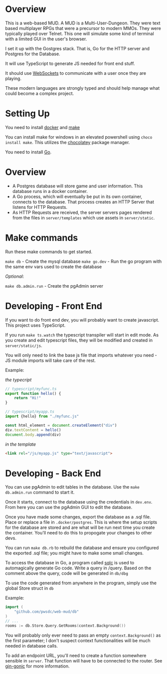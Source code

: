 # Overview

This is a web-based MUD. A MUD is a Multi-User-Dungeon. They were text based multiplayer RPGs that were a precursor to modern MMOs. They were typically played over Telnet. This one will simulate some kind of terminal with a limited GUI in the user's browser.

I set it up with the Gostgres stack. That is, Go for the HTTP server and Postgres for the Database.

It will use TypeScript to generate JS needed for front end stuff.

It should use [WebSockets](https://developer.mozilla.org/en-US/docs/Web/API/WebSockets_API) to communicate with a user once they are playing.

These modern languages are strongly typed and should help manage what could become a complex project.

# Setting Up

You need to install [docker](https://www.docker.com/) and [make](https://community.chocolatey.org/packages/make)

You can install make for windows in an elevated powershell using `choco install make`. This utilizes the [chocolatey](https://chocolatey.org/) package manager.

You need to install [Go](https://go.dev/).

# Overview

- A Postgres database will store game and user information. This database runs in a docker container.
- A Go process, which will eventually be put in its own container, connects to the database. That process creates an HTTP Server that listens for HTTP Requests.
- As HTTP Requests are received, the server servers pages rendered from the files in `server/templates` which use assets in `server/static`.

# Make commands

Run these make commands to get started.

`make db` - Create the mysql database
`make go.dev` - Run the go program with the same env vars used to create the database

_Optional_:

`make db.admin.run` - Create the pgAdmin server

# Developing - Front End

If you want to do front end dev, you will probably want to create javascript. This project uses TypeScript. 

If you run `make ts.watch` the typescript transpiler will start in edit mode. As you create and edit typescript files, they will be modified and created in `server/static/js`.

You will only need to link the base js file that imports whatever you need - JS module imports will take care of the rest.

Example:

*the typecript*
```ts
// typescript/myfunc.ts
export function hello() {
    return "Hi!"
}

// typescript/myapp.ts
import {hello} from "./myfunc.js"

const html_element = document.createElement("div")
div.textContent = hello()
document.body.append(div)

```

*in the template*
```html
<link rel="/js/myapp.js" type="text/javascript">
```

# Developing - Back End

You can use pgAdmin to edit tables in the database. Use the `make db.admin.run` command to start it.

Once it starts, connect to the database using the credentials in `dev.env`. From here you can use the pgAdmin GUI to edit the database.

Once you have made some changes, export the database as a .sql file. Place or replace a file in `.docker/postgres`. This is where the setup scripts for the database are stored and are what will be run next time you create the container. You'll need to do this to propogate your changes to other devs.

You can run `make db.rb` to rebuild the database and ensure you configured the exported .sql file; you might have to make some small changes.

To access the database in Go, a program called [sqlc](https://pkg.go.dev/github.com/kyleconroy/sqlc) is used to automagically generate Go code. Write a query in /query. Based on the comment above the query, code will be generated in `db/dbg`

To use the code generated from anywhere in the program, simply use the global Store struct in `db`

Example: 
```go
import (
	"github.com/pwsdc/web-mud/db"
)
// ...
rooms := db.Store.Query.GetRooms(context.Background())
```

You will probably only ever need to pass an empty `context.Background()` as the first parameter; I don't suspect context functionalities will be much needed in database calls.

To add an endpoint URL, you'll need to create a function somewhere sensible in `server`. That function will have to be connected to the router. See [gin-gonic](https://pkg.go.dev/github.com/gin-gonic/gin) for more information. 

